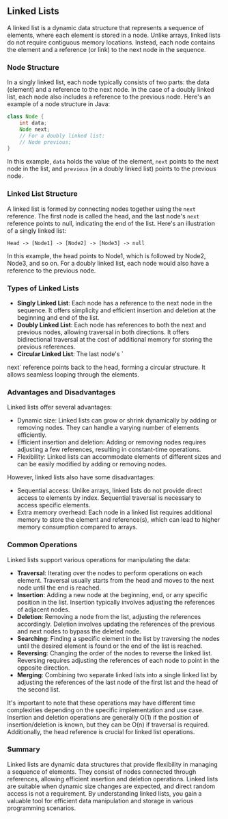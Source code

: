## Linked Lists

A linked list is a dynamic data structure that represents a sequence of elements, where each element is stored in a node. Unlike arrays, linked lists do not require contiguous memory locations. Instead, each node contains the element and a reference (or link) to the next node in the sequence.

### Node Structure

In a singly linked list, each node typically consists of two parts: the data (element) and a reference to the next node. In the case of a doubly linked list, each node also includes a reference to the previous node. Here's an example of a node structure in Java:

```java
class Node {
    int data;
    Node next;
    // For a doubly linked list:
    // Node previous;
}
```

In this example, `data` holds the value of the element, `next` points to the next node in the list, and `previous` (in a doubly linked list) points to the previous node.

### Linked List Structure

A linked list is formed by connecting nodes together using the `next` reference. The first node is called the head, and the last node's `next` reference points to null, indicating the end of the list. Here's an illustration of a singly linked list:

```
Head -> [Node1] -> [Node2] -> [Node3] -> null
```

In this example, the head points to Node1, which is followed by Node2, Node3, and so on. For a doubly linked list, each node would also have a reference to the previous node.

### Types of Linked Lists

- **Singly Linked List**: Each node has a reference to the next node in the sequence. It offers simplicity and efficient insertion and deletion at the beginning and end of the list.
- **Doubly Linked List**: Each node has references to both the next and previous nodes, allowing traversal in both directions. It offers bidirectional traversal at the cost of additional memory for storing the previous references.
- **Circular Linked List**: The last node's `

next` reference points back to the head, forming a circular structure. It allows seamless looping through the elements.

### Advantages and Disadvantages

Linked lists offer several advantages:

- Dynamic size: Linked lists can grow or shrink dynamically by adding or removing nodes. They can handle a varying number of elements efficiently.
- Efficient insertion and deletion: Adding or removing nodes requires adjusting a few references, resulting in constant-time operations.
- Flexibility: Linked lists can accommodate elements of different sizes and can be easily modified by adding or removing nodes.

However, linked lists also have some disadvantages:

- Sequential access: Unlike arrays, linked lists do not provide direct access to elements by index. Sequential traversal is necessary to access specific elements.
- Extra memory overhead: Each node in a linked list requires additional memory to store the element and reference(s), which can lead to higher memory consumption compared to arrays.

### Common Operations

Linked lists support various operations for manipulating the data:

- **Traversal**: Iterating over the nodes to perform operations on each element. Traversal usually starts from the head and moves to the next node until the end is reached.
- **Insertion**: Adding a new node at the beginning, end, or any specific position in the list. Insertion typically involves adjusting the references of adjacent nodes.
- **Deletion**: Removing a node from the list, adjusting the references accordingly. Deletion involves updating the references of the previous and next nodes to bypass the deleted node.
- **Searching**: Finding a specific element in the list by traversing the nodes until the desired element is found or the end of the list is reached.
- **Reversing**: Changing the order of the nodes to reverse the linked list. Reversing requires adjusting the references of each node to point in the opposite direction.
- **Merging**: Combining two separate linked lists into a single linked list by adjusting the references of the last node of the first list and the head of the second list.

It's important to note that these operations may have different time complexities depending on the specific implementation and use case. Insertion and deletion operations are generally O(1) if the position of insertion/deletion is known, but they can be O(n) if traversal is required. Additionally, the head reference is crucial for linked list operations.

### Summary

Linked lists are dynamic data structures that provide flexibility in managing a sequence of elements. They consist of nodes connected through references, allowing efficient insertion and deletion operations. Linked lists are suitable when dynamic size changes are expected, and direct random access is not a requirement. By understanding linked lists, you gain a valuable tool for efficient data manipulation and storage in various programming scenarios.
